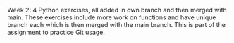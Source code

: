 Week 2: 4 Python exercises, all added in own branch and then merged with main.
These exercises include more work on functions and have unique branch each which
is then merged with the main branch. This is part of the assignment to practice Git usage.